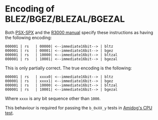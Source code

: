 # Encoding of BLEZ/BGEZ/BLEZAL/BGEZAL
Both [PSX-SPX](../references.md#PSX-SPX) and the [R3000 manual](../references.md#R3000-Manual) specify 
these instructions as having the following encoding:
```
000001 | rs   | 00000| <--immediate16bit--> | bltz
000001 | rs   | 00001| <--immediate16bit--> | bgez
000001 | rs   | 10000| <--immediate16bit--> | bltzal
000001 | rs   | 10001| <--immediate16bit--> | bgezal
```
This is only partially correct. The true encoding is the following:
```
000001 | rs   | xxxx0| <--immediate16bit--> | bltz
000001 | rs   | xxxx1| <--immediate16bit--> | bgez
000001 | rs   | 10000| <--immediate16bit--> | bltzal
000001 | rs   | 10001| <--immediate16bit--> | bgezal
```
Where `xxxx` is any bit sequence other than `1000`.

This behaviour is required for passing the `b_0xXX_y` tests in 
[Amidog's CPU test](../references.md#psxtest_cpu).
